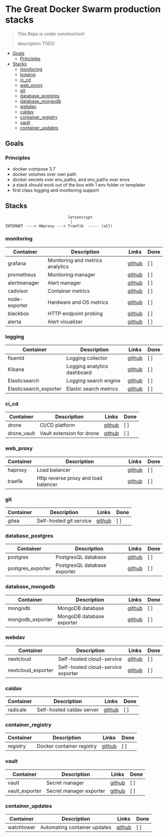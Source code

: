 # The Great Docker Swarm production stacks

> This Repo is under construction!

> description TODO

<!-- vim-markdown-toc Marked -->

* [Goals](#goals)
    * [Principles](#principles)
* [Stacks](#stacks)
    * [monitoring](#monitoring)
    * [logging](#logging)
    * [ci_cd](#ci_cd)
    * [web_proxy](#web_proxy)
    * [git](#git)
    * [database_postgres](#database_postgres)
    * [database_mongodb](#database_mongodb)
    * [webdav](#webdav)
    * [caldav](#caldav)
    * [container_registry](#container_registry)
    * [vault](#vault)
    * [container_updates](#container_updates)

<!-- vim-markdown-toc -->

## Goals

### Principles

- docker-compose 3.7
- docker volumes over own path
- docker secrets over env_paths, and env_paths over envs
- a stack should work out of the box with 1 env folder or templater
- first class logging and monitoring support

## Stacks


```
                            letsencrypt
                             | 
INTERNET ----> HAproxy ---> Traefik  ----- (all)

```

### monitoring

| Container     | Description                      | Links                                                     | Done |
| ------------- | -------------------------------- | --------------------------------------------------------- | ---- |
| grafana       | Monitoring and metrics analytics | [github](https://github.com/grafana/grafana)              | [ ]  |
| prometheus    | Monitoring manager               | [github](https://github.com/prometheus/prometheus)        | [ ]  |
| alertmanager  | Alert manager                    | [github](https://github.com/prometheus/alertmanager)      | [ ]  |
| cadvisor      | Container metrics                | [github](https://github.com/google/cadvisor)              | [ ]  |
| node-exporter | Hardware and OS metrics          | [github](https://github.com/prometheus/node_exporter)     | [ ]  |
| blackbox      | HTTP endpoint probing            | [github](https://github.com/prometheus/blackbox_exporter) | [ ]  |
| alerta        | Alert visualizer                 | [github](https://github.com/alerta/alerta)                | [ ]  |

### logging

| Container              | Description                      | Links                                                            | Done |
| -------------          | -------------------------------- | ---------------------------------------------------------        | ---- |
| fluentd                | Logging collector                | [github](https://github.com/fluent/fluentd)                      | [ ]  |
| Kibana                 | Logging analytics dashboard      | [github](https://github.com/elastic/kibana)                      | [ ]  |
| Elasticsearch          | Logging search engine            | [github](https://github.com/elastic/elasticsearch)               | [ ]  |
| Elasticsearch_exporter | Elastic search metrics           | [github](https://github.com/justwatchcom/elasticsearch_exporter) | [ ]  |

### ci_cd

| Container     | Description                      | Links                                                     | Done |
| ------------- | -------------------------------- | --------------------------------------------------------- | ---- |
| drone         | CI/CD platform                   | [github](https://github.com/drone/drone)                  | [ ]  |
| drone_vault   | Vault extension for drone        | [github](https://github.com/drone/drone-vault)            | [ ]  |

### web_proxy

| Container     | Description                          | Links                                                     | Done |
| ------------- | --------------------------------     | --------------------------------------------------------- | ---- |
| haproxy       | Load balancer                        | [github](https://github.com/haproxy/haproxy)              | [ ]  |
| traefik       | Http reverse proxy and load balancer | [github](https://github.com/containous/traefik)           | [ ]  |

### git

| Container     | Description                      | Links                                                     | Done |
| ------------- | -------------------------------- | --------------------------------------------------------- | ---- |
| gitea         | Self-hosted git service          | [github](https://github.com/go-gitea/gitea)               | [ ]  |

### database_postgres

| Container         | Description                      | Links                                                     | Done |
| -------------     | -------------------------------- | --------------------------------------------------------- | ---- |
| postgres          | PostgresQL database              | [github](https://github.com/postgres/postgres)            | [ ]  |
| postgres_exporter | PostgresQL database exporter     | [github](https://github.com/wrouesnel/postgres_exporter)  | [ ]  |

### database_mongodb

| Container         | Description                      | Links                                                     | Done |
| -------------     | -------------------------------- | --------------------------------------------------------- | ---- |
| mongodb           | MongoDB database                 | [github](https://github.com/mongodb/mongo)                | [ ]  |
| mongodb_exporter | MongoDB database exporter     | [github](https://github.com/percona/mongodb_exporter)     | [ ]  |

### webdav

| Container          | Description                        | Links                                                       | Done |
| -------------      | --------------------------------   | ---------------------------------------------------------   | ---- |
| nextcloud          | Self-hosted cloud-service          | [github](https://github.com/nextcloud/server)               | [ ]  |
| nextcloud_exporter | Self-hosted cloud-service exporter | [github](https://github.com/xperimental/nextcloud-exporter) | [ ]  |

### caldav

| Container     | Description                      | Links                                                     | Done |
| ------------- | -------------------------------- | --------------------------------------------------------- | ---- |
| radicale      | Self-hosted caldav server        | [github](https://github.com/Kozea/Radicale)               | [ ]  |

### container_registry

| Container     | Description                      | Links                                                     | Done |
| ------------- | -------------------------------- | --------------------------------------------------------- | ---- |
| registry      | Docker container registry        | [github](https://github.com/docker/distribution)          | [ ]  |

### vault

| Container      | Description                      | Links                                                     | Done |
| -------------  | -------------------------------- | --------------------------------------------------------- | ---- |
| vault          | Secret manager                   | [github](https://github.com/hashicorp/vault)              | [ ]  |
| vault_exporter | Secret manager exporter          | [github](https://github.com/grapeshot/vault_exporter)     | [ ]  |

### container_updates

| Container     | Description                      | Links                                                     | Done |
| ------------- | -------------------------------- | --------------------------------------------------------- | ---- |
| watchtower    | Automating container updates     | [github](https://github.com/containrrr/watchtower)        | [ ]  |
